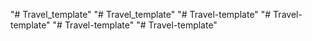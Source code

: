 "# Travel_template" 
"# Travel_template" 
"# Travel-template" 
"# Travel-template" 
"# Travel-template" 
"# Travel-template" 
